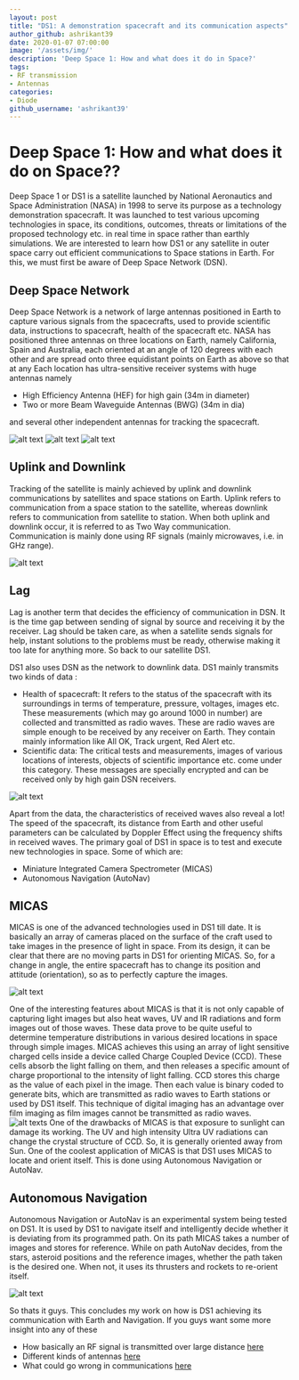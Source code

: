 ```yaml
---
layout: post
title: "DS1: A demonstration spacecraft and its communication aspects"
author_github: ashrikant39
date: 2020-01-07 07:00:00
image: '/assets/img/'
description: 'Deep Space 1: How and what does it do in Space?'
tags:
- RF transmission
- Antennas
categories:
- Diode
github_username: 'ashrikant39'
---
```


# Deep Space 1: How and what does it do on Space??
Deep Space 1 or DS1 is a satellite launched by National Aeronautics and Space Administration (NASA) in 1998 to serve its purpose as a technology demonstration spacecraft. It was launched to test various upcoming technologies in space, its conditions, outcomes, threats or limitations of the proposed technology etc. in real time in space rather than earthly simulations.
We are interested to learn how DS1 or any satellite in outer space carry out efficient communications to Space stations in Earth. For this, we must first be aware of Deep Space Network (DSN).
## Deep Space Network
Deep Space Network is a network of large antennas positioned in Earth to capture various signals from the spacecrafts, used to provide scientific data, instructions to spacecraft, health of the spacecraft etc. NASA has positioned three antennas on three locations on Earth, namely California, Spain and Australia, each oriented at an angle of 120 degrees with each other and are spread onto three equidistant points on Earth as above so that at any 
Each location has ultra-sensitive receiver systems with huge antennas namely
* High Efficiency Antenna (HEF) for high gain (34m in diameter)
* Two or more Beam Waveguide Antennas (BWG) (34m in dia)

and several other independent antennas for tracking the spacecraft.

![alt text](/blog/assets/img/ds1-a-demonstration-spacecraft-and-its-communication-aspects/images1.jpg)
![alt text](/blog/assets/img/ds1-a-demonstration-spacecraft-and-its-communication-aspects/images.jpg)
![alt text](/blog/assets/img/ds1-a-demonstration-spacecraft-and-its-communication-aspects/Dsn2.gif)

## Uplink and Downlink
Tracking of the satellite is mainly achieved by uplink and downlink communications by satellites and space stations on Earth. Uplink refers to communication from a space station to the satellite, whereas downlink refers to communication from satellite to station. When both uplink and downlink occur, it is referred to as Two Way communication. Communication is mainly done using RF signals (mainly microwaves, i.e. in GHz range). 

![alt text](/blog/assets/img/ds1-a-demonstration-spacecraft-and-its-communication-aspects/images2.jpg)
## Lag
Lag is another term that decides the efficiency of communication in DSN. It is the time gap between sending of signal by source and receiving it by the receiver. Lag should be taken care, as when a satellite sends signals for help, instant solutions to the problems must be ready, otherwise making it too late for anything more.
So back to our satellite DS1. 
 
DS1 also uses DSN as the network to downlink data. DS1 mainly transmits two kinds of data :
* 	Health of spacecraft: It refers to the status of the spacecraft with its surroundings in terms of temperature, pressure, voltages, images etc. These measurements (which may go around 1000 in number) are collected and transmitted as radio waves. These are radio waves are simple enough to be received by any receiver on Earth. They contain mainly information like All OK, Track urgent, Red Alert etc. 
* Scientific data: The critical tests and measurements, images of various locations of interests, objects of scientific importance etc.  come under this category. These messages are specially encrypted and can be received only by high gain DSN receivers. 

![alt text](/blog/assets/img/ds1-a-demonstration-spacecraft-and-its-communication-aspects/health-signals.gif)

Apart from the data, the characteristics of received waves also reveal a lot! The speed of the spacecraft, its distance from Earth and other useful parameters can be calculated by Doppler Effect using the frequency shifts in received waves.
The primary goal of DS1 in space is to test and execute new technologies in space.  Some of which are:
* Miniature Integrated Camera Spectrometer (MICAS)
* Autonomous Navigation (AutoNav)

## MICAS
MICAS is one of the advanced technologies used in DS1 till date. It is basically an array of cameras placed on the surface of the craft used to take images in the presence of light in space. From its design, it can be clear that there are no moving parts in DS1 for orienting MICAS. So, for a change in angle, the entire spacecraft has to change its position and attitude (orientation), so as to perfectly capture the images.

![alt text](/blog/assets/img/ds1-a-demonstration-spacecraft-and-its-communication-aspects/micas3s_tn.jpg)

One of the interesting features about MICAS is that it is not only capable of capturing light images but also heat waves, UV and IR radiations and form images out of those waves. These data prove to be quite useful to determine temperature distributions in various desired locations in space through simple images.
MICAS achieves this using an array of light sensitive charged cells inside a device called Charge Coupled Device (CCD).  These cells absorb the light falling on them, and then releases a specific amount of charge proportional to the intensity of light falling. CCD stores this charge as the value of each pixel in the image. Then each value is binary coded to generate bits, which are transmitted as radio waves to Earth stations or used by DS1 itself. This technique of digital imaging has an advantage over film imaging as film images cannot be transmitted as radio waves.
![alt texts](/blog/assets/img/ds1-a-demonstration-spacecraft-and-its-communication-aspects/ccd1.gif)
One of the drawbacks of MICAS is that exposure to sunlight can damage its working. The UV and high intensity Ultra UV radiations can change the crystal structure of CCD. So, it is generally oriented away from Sun.
One of the coolest application of MICAS is that DS1 uses MICAS to locate and orient itself. This is done using Autonomous Navigation or AutoNav.
## Autonomous Navigation
Autonomous Navigation or AutoNav is an experimental system being tested on DS1. It is used by DS1 to navigate itself and intelligently decide whether it is deviating from its programmed path.
On its path MICAS takes a number of images and stores for reference. While on path AutoNav decides, from the stars, asteroid positions and the reference images, whether the path taken is the desired one. When not, it uses its thrusters and rockets to re-orient itself. 

![alt text](/blog/assets/img/ds1-a-demonstration-spacecraft-and-its-communication-aspects/autonav2.gif)

So thats it guys. This concludes my work  on how is DS1 achieving its communication with Earth and Navigation. If you guys want some more insight into any of these
* How basically an RF signal is transmitted over large distance [here](http://www.qrg.northwestern.edu/projects/vss/docs/Communications/1-how-is-data-put-on-radio-waves.html)
* Different kinds of antennas [here](http://www.qrg.northwestern.edu/projects/vss/docs/Communications/2-what-kinds-of-antennas.html)
* What could go wrong in communications [here](http://www.qrg.northwestern.edu/projects/vss/docs/Communications/1-what-could-go-wrong-communications.html)
